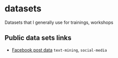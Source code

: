 # datasets
Datasets that I generally use for trainings, workshops



## Public data sets links
* [Facebook post data](https://insights.birdsonganalytics.com/static/demo/demobirdsong.facebook.csv) `text-mining`, `social-media`
  
